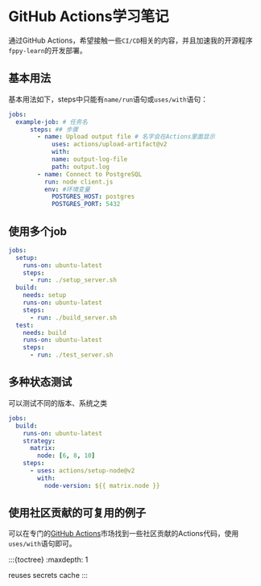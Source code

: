 # GitHub Actions学习笔记

通过GitHub Actions，希望接触一些`CI/CD`相关的内容，并且加速我的开源程序`fppy-learn`的开发部署。

## 基本用法

基本用法如下，steps中只能有`name/run`语句或`uses/with`语句：

```yaml
jobs:
  example-job: # 任务名
      steps: ## 步骤
        - name: Upload output file # 名字会在Actions里面显示
            uses: actions/upload-artifact@v2
            with:
            name: output-log-file
            path: output.log
        - name: Connect to PostgreSQL
          run: node client.js
          env: #环境变量
            POSTGRES_HOST: postgres
            POSTGRES_PORT: 5432
```

## 使用多个job

```yaml
jobs:
  setup:
    runs-on: ubuntu-latest
    steps:
      - run: ./setup_server.sh
  build:
    needs: setup
    runs-on: ubuntu-latest
    steps:
      - run: ./build_server.sh
  test:
    needs: build
    runs-on: ubuntu-latest
    steps:
      - run: ./test_server.sh
```

## 多种状态测试

可以测试不同的版本、系统之类

```yaml
jobs:
  build:
    runs-on: ubuntu-latest
    strategy:
      matrix:
        node: [6, 8, 10]
    steps:
      - uses: actions/setup-node@v2
        with:
          node-version: ${{ matrix.node }}
```

## 使用社区贡献的可复用的例子

可以在专门的[GitHub Actions](https://github.com/marketplace?type=actions)市场找到一些社区贡献的Actions代码，使用`uses/with`语句即可。

:::{toctree}
:maxdepth: 1

reuses
secrets
cache
:::
